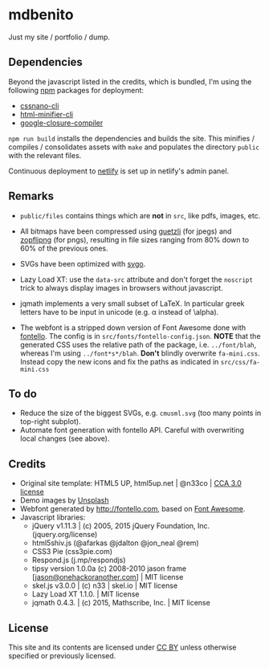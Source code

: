 # mdbenito

Just my site / portfolio / dump.


## Dependencies

Beyond the javascript listed in the credits, which is bundled, I'm
using the following [npm](https://www.npmjs.com/) packages for
deployment:

 * [cssnano-cli](https://www.npmjs.com/package/cssnano-cli)
 * [html-minifier-cli](https://www.npmjs.com/package/html-minifier)
 * [google-closure-compiler](https://www.npmjs.com/package/google-closure-compiler)

`npm run build` installs the dependencies and builds the site. This
minifies / compiles / consolidates assets with `make` and populates
the directory `public` with the relevant files.

Continuous deployment to [netlify](https://www.netlify.com) is set up
in netlify's admin panel.

## Remarks

* `public/files` contains things which are **not** in `src`, like
  pdfs, images, etc.
  
* All bitmaps have been compressed
  using [guetzli](https://github.com/google/guetzli/) (for jpegs)
  and [zopflipng](https://github.com/google/zopfli) (for pngs),
  resulting in file sizes ranging from 80% down to 60% of the previous
  ones.

* SVGs have been optimized with [svgo](https://github.com/svg/svgo).

* Lazy Load XT: use the `data-src` attribute and don't forget the
  `noscript` trick to always display images in browsers without
  javascript.

* jqmath implements a very small subset of LaTeX. In particular
  greek letters have to be input in unicode (e.g. α instead of \alpha).

* The webfont is a stripped down version of Font Awesome done
  with [fontello](http://fontello.com). The config is in
  `src/fonts/fontello-config.json`.  **NOTE** that the generated CSS
  uses the relative path of the package, i.e. `../font/blah`, whereas
  I'm using `../font*s*/blah`.  **Don't** blindly overwrite
  `fa-mini.css`. Instead copy the new icons and fix the paths as
  indicated in `src/css/fa-mini.css`


## To do

* Reduce the size of the biggest SVGs, e.g. `cmusml.svg` (too many points in
  top-right subplot).
* Automate font generation with fontello API. Careful with overwriting
  local changes (see above).


## Credits

* Original site template: HTML5 UP, html5up.net | @n33co |
  [CCA 3.0 license](html5up.net/license)
* Demo images by [Unsplash](unsplash.com)
* Webfont generated by http://fontello.com, based on
  [Font Awesome](fortawesome.github.com/Font-Awesome).
* Javascript libraries:
    * jQuery v1.11.3 | (c) 2005, 2015 jQuery Foundation, Inc.
      (jquery.org/license)
    * html5shiv.js (@afarkas @jdalton @jon\_neal @rem)
    * CSS3 Pie (css3pie.com)
    * Respond.js (j.mp/respondjs)
    * tipsy version 1.0.0a (c) 2008-2010 jason frame
      [jason@onehackoranother.com] | MIT license
    * skel.js v3.0.0 | (c) n33 | skel.io | MIT license
    * Lazy Load XT 1.1.0. | MIT license
    * jqmath 0.4.3. | (c) 2015, Mathscribe, Inc. | MIT license


## License

This site and its contents are licensed
under [CC BY](https://creativecommons.org/licenses/by/4.0/) unless
otherwise specified or previously licensed.

